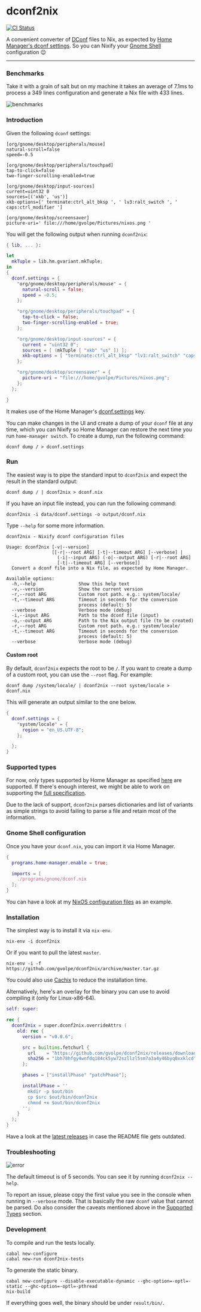 # dconf2nix

[![CI Status](https://github.com/gvolpe/dconf2nix/workflows/Haskell%20CI/badge.svg)](https://github.com/gvolpe/dconf2nix/actions)

A convenient converter of [DConf](https://wiki.gnome.org/Projects/dconf) files to Nix, as expected by [Home Manager's dconf settings](https://rycee.gitlab.io/home-manager/options.html#opt-dconf.settings). So you can Nixify your [Gnome Shell](https://wiki.gnome.org/Projects/GnomeShell) configuration :wink:

---

### Benchmarks

Take it with a grain of salt but on my machine it takes an average of 7.1ms to process a 349 lines configuration and generate a Nix file with 433 lines.

![benchmarks](img/benchmarks.png)

### Introduction

Given the following `dconf` settings:

```init
[org/gnome/desktop/peripherals/mouse]
natural-scroll=false
speed=-0.5

[org/gnome/desktop/peripherals/touchpad]
tap-to-click=false
two-finger-scrolling-enabled=true

[org/gnome/desktop/input-sources]
current=uint32 0
sources=[('xkb', 'us')]
xkb-options=[' terminate:ctrl_alt_bksp ', ' lv3:ralt_switch ', ' caps:ctrl_modifier ']

[org/gnome/desktop/screensaver]
picture-uri=' file:///home/gvolpe/Pictures/nixos.png '
```

You will get the following output when running `dconf2nix`:

```nix
{ lib, ... }:

let
  mkTuple = lib.hm.gvariant.mkTuple;
in
{
  dconf.settings = {
    "org/gnome/desktop/peripherals/mouse" = {
      natural-scroll = false;
      speed = -0.5;
    };

    "org/gnome/desktop/peripherals/touchpad" = {
      tap-to-click = false;
      two-finger-scrolling-enabled = true;
    };

    "org/gnome/desktop/input-sources" = {
      current = "uint32 0";
      sources = [ (mkTuple [ "xkb" "us" ]) ];
      xkb-options = [ "terminate:ctrl_alt_bksp" "lv3:ralt_switch" "caps:ctrl_modifier" ];
    };

    "org/gnome/desktop/screensaver" = {
      picture-uri = "file:///home/gvolpe/Pictures/nixos.png";
    };
  };

}
```

It makes use of the Home Manager's [dconf.settings](https://rycee.gitlab.io/home-manager/options.html#opt-dconf.settings) key.

You can make changes in the UI and create a dump of your `dconf` file at any time, which you can Nixify so Home Manager can restore the next time you run `home-manager switch`. To create a dump, run the following command:

```shell
dconf dump / > dconf.settings
```

### Run

The easiest way is to pipe the standard input to `dconf2nix` and expect the result in the standard output:

```shell
dconf dump / | dconf2nix > dconf.nix
```

If you have an input file instead, you can run the following command:

```shell
dconf2nix -i data/dconf.settings -o output/dconf.nix
```

Type `--help` for some more information.

```shell
dconf2nix - Nixify dconf configuration files

Usage: dconf2nix [-v|--version]
                 [[-r|--root ARG] [-t|--timeout ARG] [--verbose] |
                   (-i|--input ARG) (-o|--output ARG) [-r|--root ARG]
                   [-t|--timeout ARG] [--verbose]]
  Convert a dconf file into a Nix file, as expected by Home Manager.

Available options:
  -h,--help                Show this help text
  -v,--version             Show the current version
  -r,--root ARG            Custom root path. e.g.: system/locale/
  -t,--timeout ARG         Timeout in seconds for the conversion
                           process (default: 5)
  --verbose                Verbose mode (debug)
  -i,--input ARG           Path to the dconf file (input)
  -o,--output ARG          Path to the Nix output file (to be created)
  -r,--root ARG            Custom root path. e.g.: system/locale/
  -t,--timeout ARG         Timeout in seconds for the conversion
                           process (default: 5)
  --verbose                Verbose mode (debug)
```

#### Custom root

By default, `dconf2nix` expects the root to be `/`. If you want to create a dump of a custom root, you can use the `--root` flag. For example:

```shell
dconf dump /system/locale/ | dconf2nix --root system/locale > dconf.nix
```

This will generate an output similar to the one below.

```nix
{
  dconf.settings = {
    "system/locale" = {
      region = "en_US.UTF-8";
    };

  };
}
```

### Supported types

For now, only types supported by Home Manager as specified [here](https://github.com/rycee/home-manager/blob/master/modules/lib/gvariant.nix) are supported. If there's enough interest, we might be able to work on supporting the [full specification](https://developer.gnome.org/glib/stable/gvariant-text.html).

Due to the lack of support, `dconf2nix` parses dictionaries and list of variants as simple strings to avoid failing to parse a file and retain most of the information.

### Gnome Shell configuration

Once you have your `dconf.nix`, you can import it via Home Manager.


```nix
{
  programs.home-manager.enable = true;

  imports = [
    ./programs/gnome/dconf.nix
  ];
}
```

You can have a look at my [NixOS configuration files](https://github.com/gvolpe/nix-config/tree/master/nixos/home) as an example.

### Installation

The simplest way is to install it via `nix-env`.

```shell
nix-env -i dconf2nix
```

Or if you want to pull the latest `master`.

```shell
nix-env -i -f https://github.com/gvolpe/dconf2nix/archive/master.tar.gz
```

You could also use [Cachix](https://app.cachix.org/cache/dconf2nix) to reduce the installation time.

Alternatively, here's an overlay for the binary you can use to avoid compiling it (only for Linux-x86-64).

```nix
self: super:

rec {
  dconf2nix = super.dconf2nix.overrideAttrs (
    old: rec {
      version = "v0.0.6";

      src = builtins.fetchurl {
        url    = "https://github.com/gvolpe/dconf2nix/releases/download/${version}/dconf2nix-linux-x86-64";
        sha256 = "1bh78hfgy4wnfdq184ck5yw72szllzl5sm7a3a4y46byq0xxklcd";
      };

      phases = ["installPhase" "patchPhase"];

      installPhase = ''
        mkdir -p $out/bin
        cp $src $out/bin/dconf2nix
        chmod +x $out/bin/dconf2nix
      '';
    }
  );
}
```

Have a look at the [latest releases](https://github.com/gvolpe/dconf2nix/releases) in case the README file gets outdated.

### Troubleshooting

![error](img/error.png)

The default timeout is of 5 seconds. You can see it by running `dconf2nix --help`.

To report an issue, please copy the first value you see in the console when running in `--verbose` mode. That is basically the raw `dconf` value that cannot be parsed. Do also consider the caveats mentioned above in the [Supported Types](#supported-types) section.

### Development

To compile and run the tests locally.

```shell
cabal new-configure
cabal new-run dconf2nix-tests
```

To generate the static binary.

```shell
cabal new-configure --disable-executable-dynamic --ghc-option=-optl=-static --ghc-option=-optl=-pthread
nix-build
```

If everything goes well, the binary should be under `result/bin/`.
